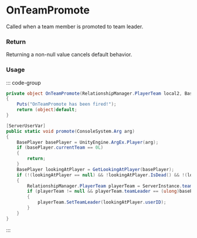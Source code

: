 # OnTeamPromote
<Badge type="info" text="Team"/>[<Badge type="danger" text="Carbon Compatible"/>](https://github.com/CarbonCommunity/Carbon)[<Badge type="warning" text="Oxide Compatible"/>](https://github.com/OxideMod/Oxide.Rust)
Called when a team member is promoted to team leader.

### Return
Returning a non-null value cancels default behavior.

### Usage
::: code-group
```csharp [Example]
private object OnTeamPromote(RelationshipManager.PlayerTeam local2, BasePlayer local1)
{
	Puts("OnTeamPromote has been fired!");
	return (object)default;
}
```
```csharp [Source — Assembly-CSharp @ RelationshipManager]
[ServerUserVar]
public static void promote(ConsoleSystem.Arg arg)
{
	BasePlayer basePlayer = UnityEngine.ArgEx.Player(arg);
	if (basePlayer.currentTeam == 0L)
	{
		return;
	}
	BasePlayer lookingAtPlayer = GetLookingAtPlayer(basePlayer);
	if (!(lookingAtPlayer == null) && !lookingAtPlayer.IsDead() && !(lookingAtPlayer == basePlayer) && lookingAtPlayer.currentTeam == basePlayer.currentTeam)
	{
		RelationshipManager.PlayerTeam playerTeam = ServerInstance.teams[basePlayer.currentTeam];
		if (playerTeam != null && playerTeam.teamLeader == (ulong)basePlayer.userID)
		{
			playerTeam.SetTeamLeader(lookingAtPlayer.userID);
		}
	}
}

```
:::
